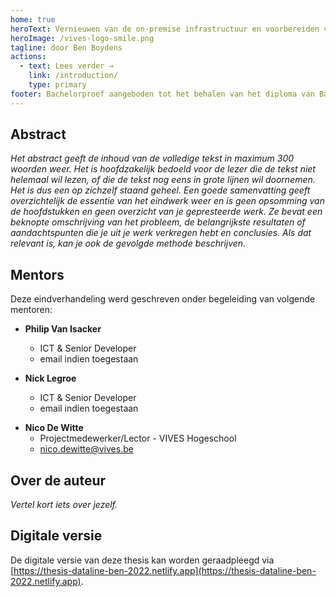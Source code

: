```yaml
---
home: true
heroText: Vernieuwen van de on-premise infrastructuur en voorbereiden van migratie naar de cloud
heroImage: /vives-logo-smile.png
tagline: door Ben Boydens
actions:
  - text: Lees verder →
    link: /introduction/
    type: primary
footer: Bachelorproef aangeboden tot het behalen van het diploma van Bachelor in de elektronica-ICT. Deze eindverhandeling was een examen. De tijdens de verdediging geformuleerde opmerkingen werden niet opgenomen."
---
```


## Abstract

*Het abstract geeft de inhoud van de volledige tekst in maximum 300 woorden weer. Het is hoofdzakelijk bedoeld voor de lezer die de tekst niet helemaal wil lezen, of die de tekst nog eens in grote lijnen wil doornemen. Het is dus een op zichzelf staand geheel. Een goede samenvatting geeft overzichtelijk de essentie van het eindwerk weer en is geen opsomming van de hoofdstukken en geen overzicht van je gepresteerde werk. Ze bevat een beknopte omschrijving van het probleem, de belangrijkste resultaten of aandachtspunten die je uit je werk verkregen hebt en conclusies. Als dat relevant is, kan je ook de gevolgde methode beschrijven.*

## Mentors

Deze eindverhandeling werd geschreven onder begeleiding van volgende mentoren:

* **Philip Van Isacker**
  * ICT & Senior Developer
  * email indien toegestaan <!-- TODO: Als email niet mag worden getoond best dit weg doen -->

* **Nick Legroe**
  * ICT & Senior Developer
  * email indien toegestaan <!-- TODO: Als email niet mag worden getoond best dit weg doen -->

<!-- Plaats enkel het mail-adres van jouw promotor(en) indien je hier uitdrukkelijk toestemming voor gekregen hebt. -->

* **Nico De Witte**
  * Projectmedewerker/Lector - VIVES Hogeschool
  * [nico.dewitte@vives.be](mailto:nico.dewitte@vives.be)

## Over de auteur

*Vertel kort iets over jezelf.*

<!-- TODO: Volgend sectie dient er ook nog in te komen -->

## Digitale versie

De digitale versie van deze thesis kan worden geraadpleegd via [https://thesis-dataline-ben-2022.netlify.app](https://thesis-dataline-ben-2022.netlify.app).